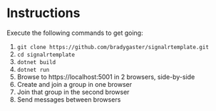 # Instructions

Execute the following commands to get going:

1. `git clone https://github.com/bradygaster/signalrtemplate.git`
1. `cd signalrtemplate`
1. `dotnet build`
1. `dotnet run`
1. Browse to https://localhost:5001 in 2 browsers, side-by-side
1. Create and join a group in one browser
1. Join that group in the second browser
1. Send messages between browsers
